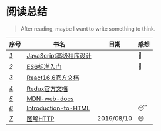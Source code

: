 # 阅读总结
> After reading, maybe I want to write something to think.

|序号|书名|日期|感想|
| --- | --- | --- | --- |
|*[1](./JavaScript高级程序设计/README.md)*|[JavaScript高级程序设计](./JavaScript高级程序设计/Content.md)||:star2:|
|*[2](./ES6标准入门/README.md)*|[ES6标准入门](./ES6标准入门/Content.md)||:star2:|
|*[3](./React16.6官方文档/README.md)*|[React16.6官方文档](./React16.6官方文档/Content.md)|||
|*[4](./Redux官方文档/README.md)*|[Redux官方文档](./Redux官方文档/Content.md)|||
|*[5](./MDN-web-docs/README.md)*|[MDN-web-docs](./MDN-web-docs/Content.md)|||
|*[6](./Introduction-to-HTML/README.md)*|[Introduction-to-HTML](./Introduction-to-HTML/Content.md)||:sleeping:|
|*[7](./图解HTTP/README.md)*|[图解HTTP](./图解HTTP/Content.md)|2019/08/10|:smile:|